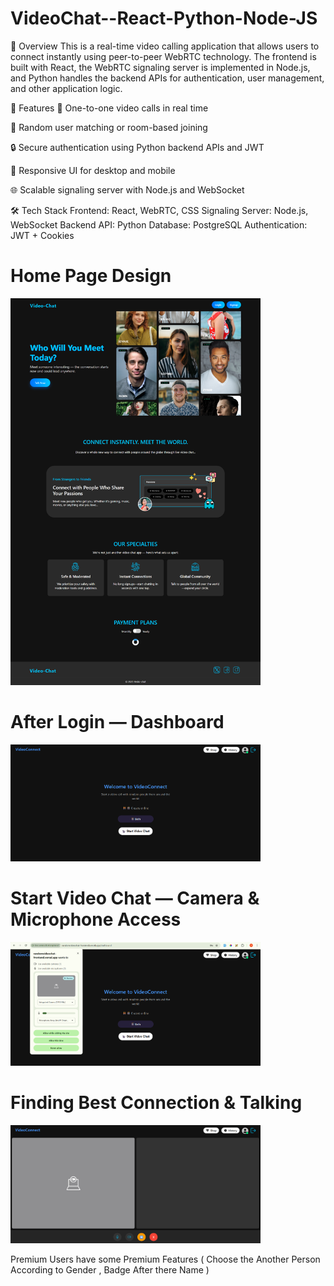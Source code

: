 # VideoChat--React-Python-Node-JS

📖 Overview
This is a real-time video calling application that allows users to connect instantly using peer-to-peer WebRTC technology. The frontend is built with React, the WebRTC signaling server is implemented in Node.js, and Python handles the backend APIs for authentication, user management, and other application logic.

🚀 Features
🎥 One-to-one video calls in real time

🔄 Random user matching or room-based joining

🔒 Secure authentication using Python backend APIs and JWT

📱 Responsive UI for desktop and mobile

🌐 Scalable signaling server with Node.js and WebSocket

🛠️ Tech Stack
Frontend: React, WebRTC, CSS
Signaling Server: Node.js, WebSocket
Backend API: Python
Database: PostgreSQL
Authentication: JWT + Cookies

# Home Page Design
<img src="public/home-images/home-page.png" alt="Home Page" width="400">

# After Login — Dashboard
<img src="public/home-images/screen1.png" alt="Dashboard" width="400">

# Start Video Chat — Camera & Microphone Access
<img src="public/home-images/screen2.png" alt="Permissions" width="400">

# Finding Best Connection & Talking
<img src="public/home-images/screen3.png" alt="Video Chat" width="400">


Premium Users have some Premium Features ( Choose the Another Person According to Gender , Badge After there Name )


